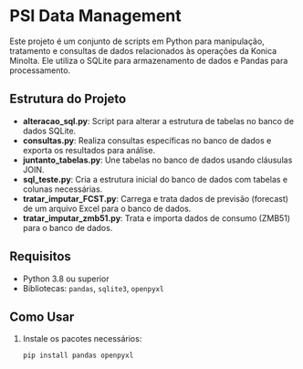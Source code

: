 # PSI Data Management

Este projeto é um conjunto de scripts em Python para manipulação, tratamento e consultas de dados relacionados às operações da Konica Minolta. Ele utiliza o SQLite para armazenamento de dados e Pandas para processamento.

## Estrutura do Projeto

- **alteracao_sql.py**: Script para alterar a estrutura de tabelas no banco de dados SQLite.
- **consultas.py**: Realiza consultas específicas no banco de dados e exporta os resultados para análise.
- **juntanto_tabelas.py**: Une tabelas no banco de dados usando cláusulas JOIN.
- **sql_teste.py**: Cria a estrutura inicial do banco de dados com tabelas e colunas necessárias.
- **tratar_imputar_FCST.py**: Carrega e trata dados de previsão (forecast) de um arquivo Excel para o banco de dados.
- **tratar_imputar_zmb51.py**: Trata e importa dados de consumo (ZMB51) para o banco de dados.

## Requisitos

- Python 3.8 ou superior
- Bibliotecas: `pandas`, `sqlite3`, `openpyxl`

## Como Usar

1. Instale os pacotes necessários:
   ```bash
   pip install pandas openpyxl
